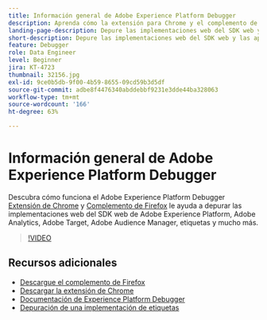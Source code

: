 ```yaml
---
title: Información general de Adobe Experience Platform Debugger
description: Aprenda cómo la extensión para Chrome y el complemento de Firefox de Adobe Experience Platform Debugger le ayudan a depurar las implementaciones web del SDK web de Adobe Experience Platform, Adobe Analytics, Adobe Target, Adobe Audience Manager, etiquetas y muchos más.
landing-page-description: Depure las implementaciones web del SDK web y las aplicaciones de Experience Cloud de Adobe Experience Platform.
short-description: Depure las implementaciones web del SDK web y las aplicaciones de Experience Cloud de Adobe Experience Platform.
feature: Debugger
role: Data Engineer
level: Beginner
jira: KT-4723
thumbnail: 32156.jpg
exl-id: 9ce0b5db-9f00-4b59-8655-09cd59b3d5df
source-git-commit: adbe8f4476340abddebbf9231e3dde44ba328063
workflow-type: tm+mt
source-wordcount: '166'
ht-degree: 63%

---
```


# Información general de Adobe Experience Platform Debugger

Descubra cómo funciona el Adobe Experience Platform Debugger [Extensión de Chrome](https://chrome.google.com/webstore/detail/adobe-experience-platform/bfnnokhpnncpkdmbokanobigaccjkpob) y [Complemento de Firefox](https://addons.mozilla.org/es/firefox/addon/adobe-experience-platform-dbg/) le ayuda a depurar las implementaciones web del SDK web de Adobe Experience Platform, Adobe Analytics, Adobe Target, Adobe Audience Manager, etiquetas y mucho más.

>[!VIDEO](https://video.tv.adobe.com/v/32156?quality=12&learn=on)

## Recursos adicionales

* [Descargue el complemento de Firefox](https://addons.mozilla.org/es/firefox/addon/adobe-experience-platform-dbg/)
* [Descargar la extensión de Chrome](https://chrome.google.com/webstore/detail/adobe-experience-platform/bfnnokhpnncpkdmbokanobigaccjkpob)
* [Documentación de Experience Platform Debugger](https://experienceleague.adobe.com/docs/debugger/using-v2/experience-cloud-debugger.html?lang=es)
* [Depuración de una implementación de etiquetas](https://experienceleague.adobe.com/docs/experience-manager-learn/sites/integrations/experience-platform-launch/debug-launch-implementation.html?lang=es)
